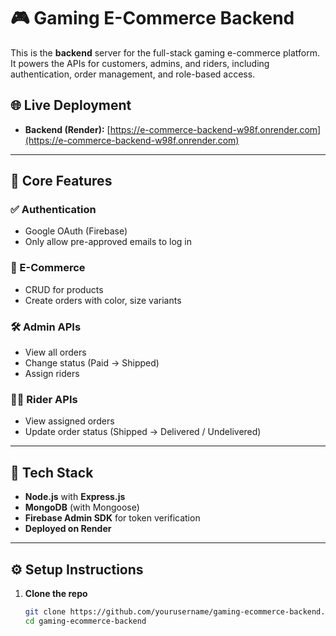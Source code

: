 
# 🎮 Gaming E-Commerce Backend

This is the **backend** server for the full-stack gaming e-commerce platform. It powers the APIs for customers, admins, and riders, including authentication, order management, and role-based access.

## 🌐 Live Deployment
- **Backend (Render):** [https://e-commerce-backend-w98f.onrender.com](https://e-commerce-backend-w98f.onrender.com)

---

## 🧠 Core Features

### ✅ Authentication
- Google OAuth (Firebase)
- Only allow pre-approved emails to log in

### 🛒 E-Commerce
- CRUD for products
- Create orders with color, size variants

### 🛠 Admin APIs
- View all orders
- Change status (Paid → Shipped)
- Assign riders

### 🚴‍♂️ Rider APIs
- View assigned orders
- Update order status (Shipped → Delivered / Undelivered)

---

## 🔧 Tech Stack
- **Node.js** with **Express.js**
- **MongoDB** (with Mongoose)
- **Firebase Admin SDK** for token verification
- **Deployed on Render**

---

## ⚙️ Setup Instructions

1. **Clone the repo**
   ```bash
   git clone https://github.com/yourusername/gaming-ecommerce-backend.git
   cd gaming-ecommerce-backend
